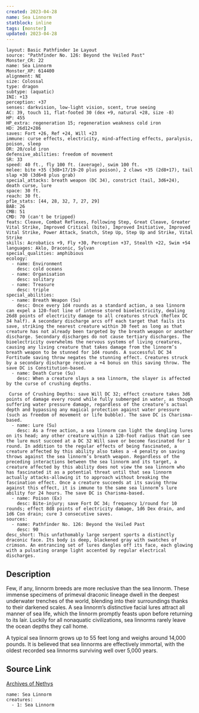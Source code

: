 ```yaml
---
created: 2023-04-28
name: Sea Linnorm
statblock: inline
tags: [monster]
updated: 2023-04-28
---
```

```statblock
layout: Basic Pathfinder 1e Layout
source: "Pathfinder No. 126: Beyond the Veiled Past"
Monster_CR: 22
name: Sea Linnorm
Monster_XP: 614400
alignment: NE
size: Colossal
type: dragon
subtype: (aquatic)
INI: +13
perception: +37
senses: darkvision, low-light vision, scent, true seeing
AC: 39, touch 11, flat-footed 30 (dex +9, natural +28, size -8)
HP: 455
HP_extra: regeneration 15; regeneration weakness cold iron
HD: 26d12+286
saves: Fort +26, Ref +24, Will +23
immune: curse effects, electricity, mind-affecting effects, paralysis, poison, sleep
DR: 20/cold iron
defensive_abilities: freedom of movement
SR: 33
speed: 40 ft., fly 100 ft. (average), swim 100 ft.
melee: bite +35 (3d8+17/19-20 plus poison), 2 claws +35 (2d8+17), tail slap +30 (3d6+8 plus grab)
special_attacks: breath weapon (DC 34), constrict (tail, 3d6+24), death curse, lure
space: 30 ft.
reach: 30 ft.
pf1e_stats: [44, 28, 32, 7, 27, 29]
BAB: 26
CMB: 51
CMD: 70 (can't be tripped)
feats: Cleave, Combat Reflexes, Following Step, Great Cleave, Greater Vital Strike, Improved Critical (bite), Improved Initiative, Improved Vital Strike, Power Attack, Snatch, Step Up, Step Up and Strike, Vital Strike
skills: Acrobatics +9, Fly +30, Perception +37, Stealth +22, Swim +54
languages: Aklo, Draconic, Sylvan
special_qualities: amphibious
ecology:
  - name: Environment
    desc: cold oceans
  - name: Organisation
    desc: solitary
  - name: Treasure
    desc: triple
special_abilities:
  - name: Breath Weapon (Su)
    desc: Once every 1d4 rounds as a standard action, a sea linnorm can expel a 120-foot line of intense stored bioelectricity, dealing 26d8 points of electricity damage to all creatures struck (Reflex DC 34 half). A secondary discharge arcs off each target that fails its save, striking the nearest creature within 30 feet as long as that creature has not already been targeted by the breath weapon or another discharge. Secondary discharges do not cause tertiary discharges. The bioelectricity overwhelms the nervous systems of living creatures, causing any living creature that takes damage from the linnorm’s breath weapon to be stunned for 1d4 rounds. A successful DC 34 Fortitude saving throw negates the stunning effect. Creatures struck by a secondary discharge receive a +4 bonus on this saving throw. The save DC is Constitution-based.
  - name: Death Curse (Su)
    desc: When a creature slays a sea linnorm, the slayer is affected by the curse of crushing depths.

 Curse of Crushing Depths: save Will DC 32; effect creature takes 3d6 points of damage every round while fully submerged in water, as though suffering water pressure damage, regardless of the creature’s actual depth and bypassing any magical protection against water pressure (such as freedom of movement or life bubble). The save DC is Charisma-based.
  - name: Lure (Su)
    desc: As a free action, a sea linnorm can light the dangling lures on its head; any other creature within a 120-foot radius that can see the lure must succeed at a DC 32 Will save or become fascinated for 1 round. In addition to the regular effects of being fascinated, a creature affected by this ability also takes a -4 penalty on saving throws against the sea linnorm’s breath weapon. Regardless of the preceding interactions between the sea linnorm and its target, a creature affected by this ability does not view the sea linnorm who has fascinated it as a potential threat until that sea linnorm actually attacks-allowing it to approach without breaking the fascination effect. Once a creature succeeds at its saving throw against this effect, it is immune to the same sea linnorm’s lure ability for 24 hours. The save DC is Charisma-based.
  - name: Poison (Ex)
    desc: Bite-injury; save Fort DC 34; frequency 1/round for 10 rounds; effect 8d8 points of electricity damage, 1d6 Dex drain, and 1d6 Con drain; cure 3 consecutive saves.
sources:
  - name: Pathfinder No. 126: Beyond the Veiled Past
    desc: 90
desc_short: This unfathomably large serpent sports a distinctly draconic face. Its body is deep, blackened gray with swatches of crimson. An entrancing set of lures dangles off its face, each glowing with a pulsating orange light accented by regular electrical discharges.
```
## Description
Few, if any, linnorm breeds are more reclusive than the sea linnorm. These immense specimens of primeval draconic lineage dwell in the deepest underwater trenches of the world, blending into their surroundings thanks to their darkened scales. A sea linnorm’s distinctive facial lures attract all manner of sea life, which the linnorm promptly feasts upon before returning to its lair. Luckily for all nonaquatic civilizations, sea linnorms rarely leave the ocean depths they call home.

 A typical sea linnorm grows up to 55 feet long and weighs around 14,000 pounds. It is believed that sea linnorms are effectively immortal, with the oldest recorded sea linnorms surviving well over 5,000 years.
## Source Link
[Archives of Nethys](https://aonprd.com/MonsterDisplay.aspx?ItemName=Sea%20Linnorm)
```encounter-table
name: Sea Linnorm
creatures:
  - 1: Sea Linnorm
```
